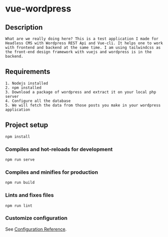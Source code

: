 # vue-wordpress

## Description
```
What are we really doing here? This is a test application I made for Headless CMS with Wordpress REST Api and Vue-cli. It helps one to work with frontend and backend at the same time. I am using tailwindcss as the front-end design framework with vuejs and wordpress is in the backend.  
```

## Requirements
```
1. Nodejs installed
2. npm installed
3. Download a package of wordpress and extract it on your local php server
4. Configure all the database
5. We will fetch the data from those posts you make in your wordpress application 
```

## Project setup
```
npm install
```

### Compiles and hot-reloads for development
```
npm run serve
```

### Compiles and minifies for production
```
npm run build
```

### Lints and fixes files
```
npm run lint
```

### Customize configuration
See [Configuration Reference](https://cli.vuejs.org/config/).
